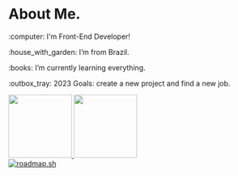 <div>
  <h1>About Me.</h1>
  <p>:computer: I'm Front-End Developer!<p>
  <p>:house_with_garden: I’m from Brazil.<p>
  <p>:books: I’m currently learning everything.<p>
  <p>:outbox_tray: 2023 Goals: create a new project and find a new job.<p>
</div>
  
<div>
  <a href="https://github.com/mateusfranca97">
  <img height="125em" src="https://github-readme-stats.vercel.app/api?username=mateusfranca97&show_icons=true&theme=merko&include_all_commits=true&count_private=true"/>
  <img height="125em" src="https://github-readme-stats.vercel.app/api/top-langs/?username=mateusfranca97&layout=compact&langs_count=7&theme=merko"/>
</div>
  <a href="https://roadmap.sh"><img src="https://api.roadmap.sh/v1-badge/tall/648a49df35999ac823743f82?variant=dark" alt="roadmap.sh"/></a>
  
